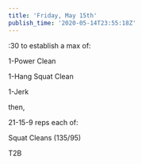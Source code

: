 ```yaml
---
title: 'Friday, May 15th'
publish_time: '2020-05-14T23:55:18Z'
---
```


:30 to establish a max of:

1-Power Clean

1-Hang Squat Clean

1-Jerk

then,

21-15-9 reps each of:

Squat Cleans (135/95)

T2B
